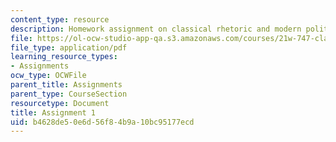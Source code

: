 ```yaml
---
content_type: resource
description: Homework assignment on classical rhetoric and modern political discourse.
file: https://ol-ocw-studio-app-qa.s3.amazonaws.com/courses/21w-747-classical-rhetoric-and-modern-political-discourse-fall-2009/b4628de50e6d56f84b9a10bc95177ecd_MIT21W_747_01F09_assn01.pdf
file_type: application/pdf
learning_resource_types:
- Assignments
ocw_type: OCWFile
parent_title: Assignments
parent_type: CourseSection
resourcetype: Document
title: Assignment 1
uid: b4628de5-0e6d-56f8-4b9a-10bc95177ecd
---
```

